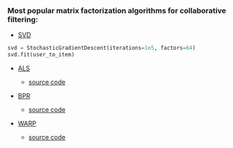 ### Most popular matrix factorization algorithms for collaborative filtering:

- [SVD](https://hackernoon.com/introduction-to-recommender-system-part-1-collaborative-filtering-singular-value-decomposition-44c9659c5e75)
```python
svd = StochasticGradientDescent(iterations=1e5, factors=64)
svd.fit(user_to_item)
```

- [ALS](http://yifanhu.net/PUB/cf.pdf)
	- [source code](ALS.py)

- [BPR](https://arxiv.org/pdf/1205.2618.pdf)
	- [source code](BPR.py)

- [WARP](http://www.thespermwhale.com/jaseweston/papers/wsabie-ijcai.pdf)
	- [source code](WARP.py)
